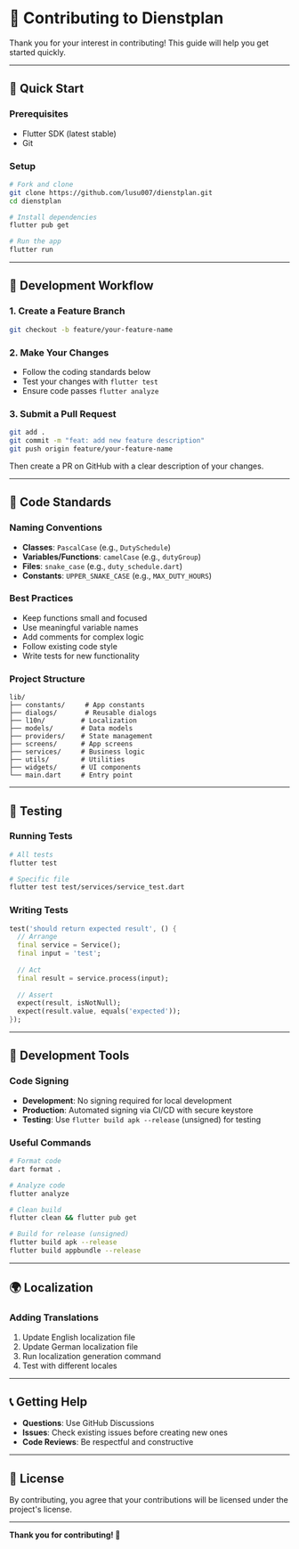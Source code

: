 # 🤝 Contributing to Dienstplan

Thank you for your interest in contributing! This guide will help you get started quickly.

---

## 🚀 Quick Start

### Prerequisites
- Flutter SDK (latest stable)
- Git

### Setup
```bash
# Fork and clone
git clone https://github.com/lusu007/dienstplan.git
cd dienstplan

# Install dependencies
flutter pub get

# Run the app
flutter run
```

---

## 🔄 Development Workflow

### 1. Create a Feature Branch
```bash
git checkout -b feature/your-feature-name
```

### 2. Make Your Changes
- Follow the coding standards below
- Test your changes with `flutter test`
- Ensure code passes `flutter analyze`

### 3. Submit a Pull Request
```bash
git add .
git commit -m "feat: add new feature description"
git push origin feature/your-feature-name
```

Then create a PR on GitHub with a clear description of your changes.

---

## 📝 Code Standards

### Naming Conventions
- **Classes**: `PascalCase` (e.g., `DutySchedule`)
- **Variables/Functions**: `camelCase` (e.g., `dutyGroup`)
- **Files**: `snake_case` (e.g., `duty_schedule.dart`)
- **Constants**: `UPPER_SNAKE_CASE` (e.g., `MAX_DUTY_HOURS`)

### Best Practices
- Keep functions small and focused
- Use meaningful variable names
- Add comments for complex logic
- Follow existing code style
- Write tests for new functionality

### Project Structure
```
lib/
├── constants/     # App constants
├── dialogs/       # Reusable dialogs
├── l10n/         # Localization
├── models/       # Data models
├── providers/    # State management
├── screens/      # App screens
├── services/     # Business logic
├── utils/        # Utilities
├── widgets/      # UI components
└── main.dart     # Entry point
```

---

## 🧪 Testing

### Running Tests
```bash
# All tests
flutter test

# Specific file
flutter test test/services/service_test.dart
```

### Writing Tests
```dart
test('should return expected result', () {
  // Arrange
  final service = Service();
  final input = 'test';
  
  // Act
  final result = service.process(input);
  
  // Assert
  expect(result, isNotNull);
  expect(result.value, equals('expected'));
});
```

---

## 🔧 Development Tools

### Code Signing
- **Development**: No signing required for local development
- **Production**: Automated signing via CI/CD with secure keystore
- **Testing**: Use `flutter build apk --release` (unsigned) for testing

### Useful Commands
```bash
# Format code
dart format .

# Analyze code
flutter analyze

# Clean build
flutter clean && flutter pub get

# Build for release (unsigned)
flutter build apk --release
flutter build appbundle --release
```

---

## 🌍 Localization

### Adding Translations
1. Update English localization file
2. Update German localization file
3. Run localization generation command
4. Test with different locales

---

## 📞 Getting Help

- **Questions**: Use GitHub Discussions
- **Issues**: Check existing issues before creating new ones
- **Code Reviews**: Be respectful and constructive

---

## 📄 License

By contributing, you agree that your contributions will be licensed under the project's license.

---

**Thank you for contributing! 🚀** 